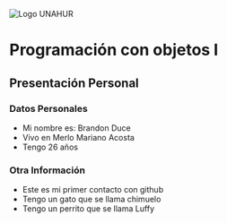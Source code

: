 ![Logo UNAHUR](./UNAHUR.png)

# Programación con objetos I

## Presentación Personal

### Datos Personales

- Mi nombre es: Brandon Duce
- Vivo en Merlo Mariano Acosta
- Tengo 26 años

### Otra Información

- Este es mi primer contacto con github
- Tengo un gato que se llama chimuelo
- Tengo un perrito que se llama Luffy
